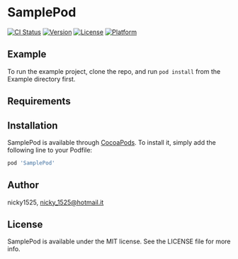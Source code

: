 # SamplePod

[![CI Status](http://img.shields.io/travis/nicky1525/SamplePod.svg?style=flat)](https://travis-ci.org/nicky1525/SamplePod)
[![Version](https://img.shields.io/cocoapods/v/SamplePod.svg?style=flat)](http://cocoapods.org/pods/SamplePod)
[![License](https://img.shields.io/cocoapods/l/SamplePod.svg?style=flat)](http://cocoapods.org/pods/SamplePod)
[![Platform](https://img.shields.io/cocoapods/p/SamplePod.svg?style=flat)](http://cocoapods.org/pods/SamplePod)

## Example

To run the example project, clone the repo, and run `pod install` from the Example directory first.

## Requirements

## Installation

SamplePod is available through [CocoaPods](http://cocoapods.org). To install
it, simply add the following line to your Podfile:

```ruby
pod 'SamplePod'
```

## Author

nicky1525, nicky_1525@hotmail.it

## License

SamplePod is available under the MIT license. See the LICENSE file for more info.
